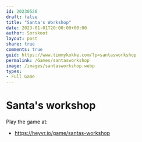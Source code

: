 ```yaml
---
id: 20230526
draft: false
title: "Santa's Workshop"
date: 2023-01-01T20:00:00+00:00
author: Sorskoot
layout: post
share: true
comments: true
guid: https://www.timmykokke.com/?p=santasworkshop
permalink: /Games/santasworkshop
image: /images/santasworkshop.webp
types: 
- Full Game
---
```


# Santa's workshop

Play the game at: 
- https://heyvr.io/game/santas-workshop